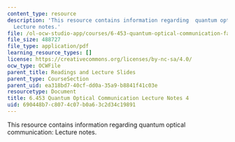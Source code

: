 ```yaml
---
content_type: resource
description: 'This resource contains information regarding  quantum optical communication:
  Lecture notes.'
file: /ol-ocw-studio-app/courses/6-453-quantum-optical-communication-fall-2016/690448b7c8074c07b0a63c2d34c19891_MIT6_453F16_Lect4.pdf
file_size: 488727
file_type: application/pdf
learning_resource_types: []
license: https://creativecommons.org/licenses/by-nc-sa/4.0/
ocw_type: OCWFile
parent_title: Readings and Lecture Slides
parent_type: CourseSection
parent_uid: ea318bd7-40cf-dd0a-35a9-b8841f41c03e
resourcetype: Document
title: 6.453 Quantum Optical Communication Lecture Notes 4
uid: 690448b7-c807-4c07-b0a6-3c2d34c19891
---
```

This resource contains information regarding  quantum optical communication: Lecture notes.